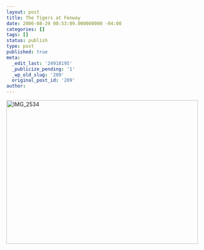 ```yaml
---
layout: post
title: The Tigers at Fenway
date: 2006-08-29 00:53:09.000000000 -04:00
categories: []
tags: []
status: publish
type: post
published: true
meta:
  _edit_last: '24918195'
  _publicize_pending: '1'
  _wp_old_slug: '209'
  original_post_id: '209'
author: 
---
```

<a href="http://www.flickr.com/photos/matthewsim/sets/72157594245107053/" title="IMG_2534 by Matthew Simoneau, on Flickr"><img src="http://farm1.staticflickr.com/89/220678246_cf8460f3e9.jpg" width="500" height="375" alt="IMG_2534" /></a>

